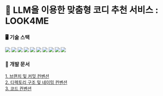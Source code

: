 # 👕 LLM을 이용한 맞춤형 코디 추천 서비스 : LOOK4ME

### 🖥️ 기술 스택

![](https://shields.io/badge/TypeScript-black?logo=typescript&style=flat&color=222222)
![](https://shields.io/badge/Vite-black?logo=vite&style=flat&color=222222)
![](https://shields.io/badge/React-black?logo=react&style=flat&color=222222)
![](https://shields.io/badge/Tanstack_Query-black?logo=reactquery&style=flat&color=222222)
![](https://shields.io/badge/Jest-black?logo=jest&style=flat&color=222222)
![](https://shields.io/badge/Cypress-black?logo=cypress&style=flat&color=222222)
![](https://shields.io/badge/StoryBook-black?logo=storybook&style=flat&color=222222)
![](https://shields.io/badge/Github_Actions-black?logo=githubactions&style=flat&color=222222)
![](https://shields.io/badge/Google_Cloud_Platform-black?logo=googlecloud&style=flat&color=222222)
![](https://shields.io/badge/Google_Cloud_Storage-black?logo=googlecloudstorage&style=flat&color=222222)

### 📖 개발 문서

[1. 브랜치 및 커밋 컨벤션](https://github.com/2024-ITEC0401/frontend/wiki/%F0%9F%93%96-%EB%B8%8C%EB%9E%9C%EC%B9%98-%EB%B0%8F-%EC%BB%A4%EB%B0%8B-%EC%BB%A8%EB%B2%A4%EC%85%98) <br/>
[2. 디렉토리 구조 및 네이밍 컨벤션](https://github.com/2024-ITEC0401/frontend/wiki/%F0%9F%93%96-%EB%94%94%EB%A0%89%ED%86%A0%EB%A6%AC-%EA%B5%AC%EC%A1%B0-%EB%B0%8F-%EB%84%A4%EC%9D%B4%EB%B0%8D-%EC%BB%A8%EB%B2%A4%EC%85%98) <br/>
[3. 코드 컨벤션](https://github.com/2024-ITEC0401/frontend/wiki/%F0%9F%93%96-%EC%BD%94%EB%93%9C-%EC%BB%A8%EB%B2%A4%EC%85%98) <br/>
